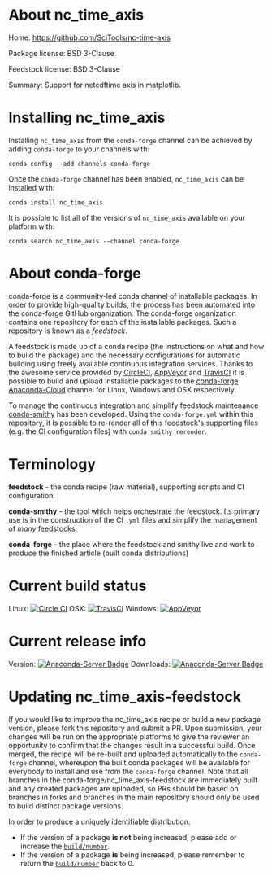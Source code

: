 About nc_time_axis
==================

Home: https://github.com/SciTools/nc-time-axis

Package license: BSD 3-Clause

Feedstock license: BSD 3-Clause

Summary: Support for netcdftime axis in matplotlib.



Installing nc_time_axis
=======================

Installing `nc_time_axis` from the `conda-forge` channel can be achieved by adding `conda-forge` to your channels with:

```
conda config --add channels conda-forge
```

Once the `conda-forge` channel has been enabled, `nc_time_axis` can be installed with:

```
conda install nc_time_axis
```

It is possible to list all of the versions of `nc_time_axis` available on your platform with:

```
conda search nc_time_axis --channel conda-forge
```


About conda-forge
=================

conda-forge is a community-led conda channel of installable packages.
In order to provide high-quality builds, the process has been automated into the
conda-forge GitHub organization. The conda-forge organization contains one repository
for each of the installable packages. Such a repository is known as a *feedstock*.

A feedstock is made up of a conda recipe (the instructions on what and how to build
the package) and the necessary configurations for automatic building using freely
available continuous integration services. Thanks to the awesome service provided by
[CircleCI](https://circleci.com/), [AppVeyor](http://www.appveyor.com/)
and [TravisCI](https://travis-ci.org/) it is possible to build and upload installable
packages to the [conda-forge](https://anaconda.org/conda-forge)
[Anaconda-Cloud](http://docs.anaconda.org/) channel for Linux, Windows and OSX respectively.

To manage the continuous integration and simplify feedstock maintenance
[conda-smithy](http://github.com/conda-forge/conda-smithy) has been developed.
Using the ``conda-forge.yml`` within this repository, it is possible to re-render all of
this feedstock's supporting files (e.g. the CI configuration files) with ``conda smithy rerender``.


Terminology
===========

**feedstock** - the conda recipe (raw material), supporting scripts and CI configuration.

**conda-smithy** - the tool which helps orchestrate the feedstock.
                   Its primary use is in the construction of the CI ``.yml`` files
                   and simplify the management of *many* feedstocks.

**conda-forge** - the place where the feedstock and smithy live and work to
                  produce the finished article (built conda distributions)

Current build status
====================

Linux: [![Circle CI](https://circleci.com/gh/conda-forge/nc_time_axis-feedstock.svg?style=shield)](https://circleci.com/gh/conda-forge/nc_time_axis-feedstock)
OSX: [![TravisCI](https://travis-ci.org/conda-forge/nc_time_axis-feedstock.svg?branch=master)](https://travis-ci.org/conda-forge/nc_time_axis-feedstock)
Windows: [![AppVeyor](https://ci.appveyor.com/api/projects/status/github/conda-forge/nc_time_axis-feedstock?svg=True)](https://ci.appveyor.com/project/conda-forge/nc-time-axis-feedstock/branch/master)

Current release info
====================
Version: [![Anaconda-Server Badge](https://anaconda.org/conda-forge/nc_time_axis/badges/version.svg)](https://anaconda.org/conda-forge/nc_time_axis)
Downloads: [![Anaconda-Server Badge](https://anaconda.org/conda-forge/nc_time_axis/badges/downloads.svg)](https://anaconda.org/conda-forge/nc_time_axis)


Updating nc_time_axis-feedstock
===============================

If you would like to improve the nc_time_axis recipe or build a new
package version, please fork this repository and submit a PR. Upon submission,
your changes will be run on the appropriate platforms to give the reviewer an
opportunity to confirm that the changes result in a successful build. Once
merged, the recipe will be re-built and uploaded automatically to the
`conda-forge` channel, whereupon the built conda packages will be available for
everybody to install and use from the `conda-forge` channel.
Note that all branches in the conda-forge/nc_time_axis-feedstock are
immediately built and any created packages are uploaded, so PRs should be based
on branches in forks and branches in the main repository should only be used to
build distinct package versions.

In order to produce a uniquely identifiable distribution:
 * If the version of a package **is not** being increased, please add or increase
   the [``build/number``](http://conda.pydata.org/docs/building/meta-yaml.html#build-number-and-string).
 * If the version of a package **is** being increased, please remember to return
   the [``build/number``](http://conda.pydata.org/docs/building/meta-yaml.html#build-number-and-string)
   back to 0.
